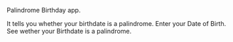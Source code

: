 Palindrome Birthday app.

It tells you whether your birthdate is a palindrome.
Enter your Date of Birth.
See wether your Birthdate is a palindrome.

